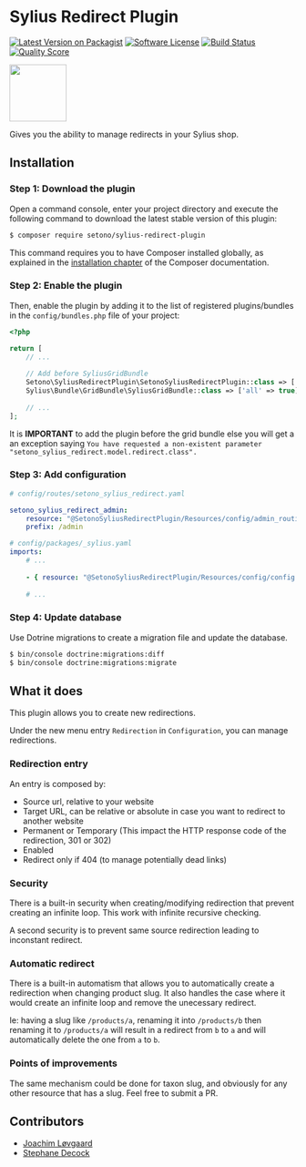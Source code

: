 # Sylius Redirect Plugin

[![Latest Version on Packagist][ico-version]][link-packagist]
[![Software License][ico-license]](LICENSE)
[![Build Status][ico-travis]][link-travis]
[![Quality Score][ico-code-quality]][link-code-quality]

<a href="https://sylius.com/plugins/" target="_blank"><img src="https://sylius.com/assets/badge-approved-by-sylius.png" width="100"></a>

Gives you the ability to manage redirects in your Sylius shop.

## Installation


### Step 1: Download the plugin

Open a command console, enter your project directory and execute the following command to download the latest stable version of this plugin:

```bash
$ composer require setono/sylius-redirect-plugin
```

This command requires you to have Composer installed globally, as explained in the [installation chapter](https://getcomposer.org/doc/00-intro.md) of the Composer documentation.


### Step 2: Enable the plugin

Then, enable the plugin by adding it to the list of registered plugins/bundles
in the `config/bundles.php` file of your project:

```php
<?php

return [
    // ...
    
    // Add before SyliusGridBundle
    Setono\SyliusRedirectPlugin\SetonoSyliusRedirectPlugin::class => ['all' => true],
    Sylius\Bundle\GridBundle\SyliusGridBundle::class => ['all' => true],
    
    // ...
];
```

It is **IMPORTANT** to add the plugin before the grid bundle else you will get a an exception saying `You have requested a non-existent parameter "setono_sylius_redirect.model.redirect.class".`

### Step 3: Add configuration
```yaml
# config/routes/setono_sylius_redirect.yaml

setono_sylius_redirect_admin:
    resource: "@SetonoSyliusRedirectPlugin/Resources/config/admin_routing.yaml"
    prefix: /admin
```

```yaml
# config/packages/_sylius.yaml
imports:
    # ...
    
    - { resource: "@SetonoSyliusRedirectPlugin/Resources/config/config.yaml" }
    
    # ...
```
### Step 4: Update database

Use Dotrine migrations to create a migration file and update the database.

```bash
$ bin/console doctrine:migrations:diff
$ bin/console doctrine:migrations:migrate
```

## What it does

This plugin allows you to create new redirections.

Under the new menu entry `Redirection` in `Configuration`, you can manage redirections.

### Redirection entry

An entry is composed by:
* Source url, relative to your website
* Target URL, can be relative or absolute in case you want to redirect to another website
* Permanent or Temporary (This impact the HTTP response code of the redirection, 301 or 302)
* Enabled
* Redirect only if 404 (to manage potentially dead links)

### Security

There is a built-in security when creating/modifying redirection that prevent creating an infinite loop. This work with infinite recursive checking.

A second security is to prevent same source redirection leading to inconstant redirect.

### Automatic redirect

There is a built-in automatism that allows you to automatically create a redirection when changing product slug.
It also handles the case where it would create an infinite loop and remove the unecessary redirect.

Ie: having a slug like `/products/a`, renaming it into `/products/b` then renaming it to `/products/a` will result in a redirect from `b` to `a` and will automatically delete the one from `a` to `b`.

### Points of improvements 

The same mechanism could be done for taxon slug, and obviously for any other resource that has a slug. Feel free to submit a PR.

## Contributors
- [Joachim Løvgaard](https://github.com/loevgaard)
- [Stephane Decock](https://github.com/Roshyo)

[ico-version]: https://img.shields.io/packagist/v/setono/sylius-redirect-plugin.svg?style=flat-square
[ico-license]: https://img.shields.io/badge/license-MIT-brightgreen.svg?style=flat-square
[ico-travis]: https://img.shields.io/travis/Setono/SyliusRedirectPlugin/master.svg?style=flat-square
[ico-code-quality]: https://img.shields.io/scrutinizer/g/Setono/SyliusRedirectPlugin.svg?style=flat-square

[link-packagist]: https://packagist.org/packages/setono/sylius-redirect-plugin
[link-travis]: https://travis-ci.org/Setono/SyliusRedirectPlugin
[link-code-quality]: https://scrutinizer-ci.com/g/Setono/SyliusRedirectPlugin

